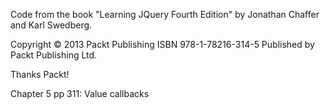 Code from the book "Learning JQuery Fourth Edition" by Jonathan Chaffer and Karl Swedberg.

Copyright © 2013 Packt Publishing  ISBN 978-1-78216-314-5  Published by Packt Publishing Ltd.

Thanks Packt!

Chapter 5 pp 311: Value callbacks
